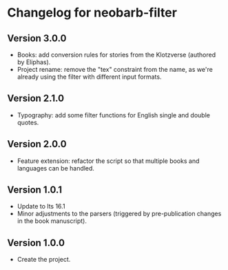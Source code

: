 # Changelog for neobarb-filter

## Version 3.0.0
- Books: add conversion rules for stories from the Klotzverse (authored by Eliphas).
- Project rename: remove the "tex" constraint from the name, as we're already using the filter with different input formats.

## Version 2.1.0
- Typography: add some filter functions for English single and double quotes.

## Version 2.0.0
- Feature extension: refactor the script so that multiple books and languages can be handled.

## Version 1.0.1
- Update to lts 16.1
- Minor adjustments to the parsers (triggered by pre-publication changes in the book manuscript).

## Version 1.0.0

- Create the project.
